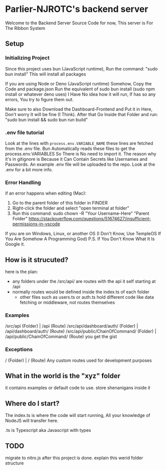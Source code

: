 
# Parlier-NJROTC's backend server

Welcome to the Backend Server Source Code
for now, This server is For The Ribbon System

## Setup

### Initializing Project

Since this project uses bun (JavaScript runtime), Run the command: "sudo bun install"
This will install all packages

If you are using Node or Deno (JavaScript runtime) Somehow, Copy the Code and package.json
Run the equivalent of sudo bun install (sudo npm install or whatever deno uses)
I Have No idea how it will run, If has so any errors, You try to figure them out.

Make sure to also Download the Dashboard-Frontend and Put it in Here, Don't worry It will be fine (I Think). After that Go Inside that Folder and run: "sudo bun install && sudo bun run build"

### .env file tutorial

Look at the lines with `process.env.VARIABLE_NAME` these lines are fetched from the .env file. Bun Automatically reads these files to get the process.env.VARIABLES So There is No need to import it. The reason why it's in gitignore is Because it Can Contain Secrets like Usernames and Passwords. An example .env file will be uploaded to the repo. Look at the .env for a bit more info.

### Error Handling

if an error happens when editing (Mac):

1. Go to the parent folder of this folder in FINDER
2. Right-click the folder and select "open terminal at folder"
3. Run this command: sudo chown -R "Your Username-Here" "Parent Folder"
<https://stackoverflow.com/questions/51674627/insufficient-permissions-in-vscode>

If you are on Windows, Linux, or another OS (I Don't Know, Use TempleOS If You Are Somehow A Programming God)
 P.S. If You Don't Know What It Is Google it.

## How is it strucuted?

here is the plan:

- any folders under the /src/api/ are routes with the api it self starting at /api
- normally routes would be defined inside the index.ts of each folder
  - other files such as users.ts or auth.ts hold different code like data fetching or middleware, not routes themselves

### Examples

/src/api (Folder)                        | /api (Route)
/src/api/dashboard/auth/ (Folder)        | /api/dashboard/auth/ (Route)
/src/api/public/ChainOfCommand/ (Folder) | /api/public/ChainOfCommand/ (Route)
you get the gist

### Exceptions

/ (Folder) | / (Route)
Any custom routes used for development purposes

## What in the world is the "xyz" folder

it contains examples or default code to use.
store shenanigans inside it

## Where do I start?

The index.ts is where the code will start running,
All your knowledge of NodeJS will transfer here.

.ts is Typescript aka Javascript with types

## TODO

migrate to nitro.js after this project is done.
explain this werid folder structure